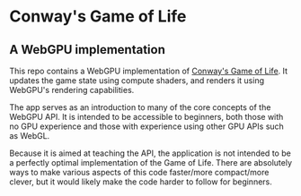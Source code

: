 # Conway's Game of Life

## A WebGPU implementation

This repo contains a WebGPU implementation of [Conway's Game of Life](https://en.wikipedia.org/wiki/Conway%27s_Game_of_Life). It updates the game state using compute shaders, and renders it using WebGPU's rendering capabilities.

The app serves as an introduction to many of the core concepts of the WebGPU API. It is intended to be accessible to beginners, both those with no GPU experience and those with experience using other GPU APIs such as WebGL.

Because it is aimed at teaching the API, the application is not intended to be a perfectly optimal implementation of the Game of Life. There are absolutely ways to make various aspects of this code faster/more compact/more clever, but it would likely make the code harder to follow for beginners.
